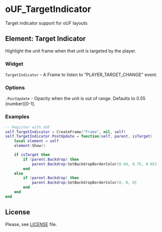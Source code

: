 # oUF_TargetIndicator

Target indicator support for oUF layouts

## Element: Target Indicator

Highlight the unit frame when thet unit is targeted by the player.

### Widget

`TargetIndicator` - A Frame to listen to "PLAYER_TARGET_CHANGE" event.

### Options

`.PostUpdate` - Opacity when the unit is out of range. Defaults to 0.55 (number)[0-1].

### Examples

```lua
-- Register with oUF
self.TargetIndicator = CreateFrame("Frame", nil, self)
self.TargetIndicator.PostUpdate = function(self, parent, isTarget)
    local element = self
    element:Show()

    if isTarget then
        if (parent.Backdrop) then
            parent.Backdrop:SetBackdropBorderColor(0.84, 0.75, 0.65)
        end
    else
        if (parent.Backdrop) then
            parent.Backdrop:SetBackdropBorderColor(0, 0, 0)
        end
    end
end
```

## License

Please, see [LICENSE](./LICENSE) file.

